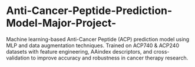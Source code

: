 # Anti-Cancer-Peptide-Prediction-Model-Major-Project-
Machine learning-based Anti-Cancer Peptide (ACP) prediction model using MLP and data augmentation techniques. Trained on ACP740 &amp; ACP240 datasets with feature engineering, AAindex descriptors, and cross-validation to improve accuracy and robustness in cancer therapy research.
